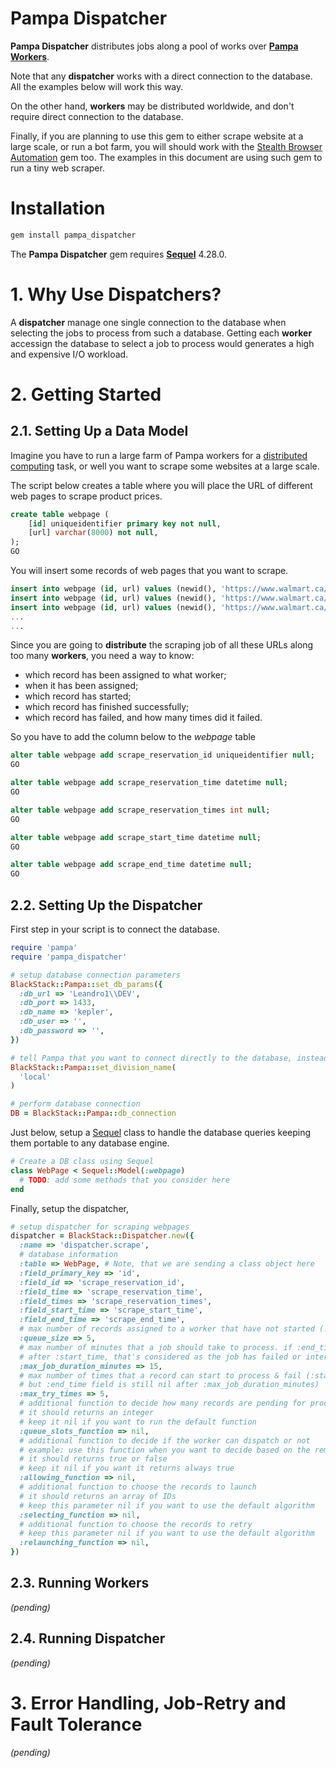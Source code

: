 # Pampa Dispatcher

**Pampa Dispatcher** distributes jobs along a pool of works over **[Pampa Workers](https://github.com/leandrosardi/pampa)**.

Note that any **dispatcher** works with a direct connection to the database. All the examples below will work this way.  

On the other hand, **workers** may be distributed worldwide, and don't require direct connection to the database.

Finally, if you are planning to use this gem to either scrape website at a large scale, or run a bot farm, you will should work with the [Stealth Browser Automation](https://github.com/leandrosardi/stealth_browser_automation) gem too. 
The examples in this document are using such gem to run a tiny web scraper.

# Installation

```cmd
gem install pampa_dispatcher
```

The **Pampa Dispatcher** gem requires **[Sequel](https://sequel.jeremyevans.net/)** 4.28.0.


# 1. Why Use Dispatchers?

A **dispatcher** manage one single connection to the database when selecting the jobs to process from such a database.
Getting each **worker** accessign the database to select a job to process would generates a high and expensive I/O workload. 

# 2. Getting Started

## 2.1. Setting Up a Data Model

Imagine you have to run a large farm of Pampa workers for a [distributed computing](https://en.wikipedia.org/wiki/Distributed_computing) task, or well you want to scrape some websites at a large scale.

The script below creates a table where you will place the URL of different web pages to scrape product prices.

```sql
create table webpage (
	[id] uniqueidentifier primary key not null,
	[url] varchar(8000) not null,
);
GO
```

You will insert some records of web pages that you want to scrape.

```sql
insert into webpage (id, url) values (newid(), 'https://www.walmart.ca/en/ip/hp-stream-14-cb110ca-14-inch-laptop-white-intel-celeron-n4000-intel-uhd-600-4gb-ram-64gb-emmc-windows-10-s-4jc81uaabl/6000198793458');
insert into webpage (id, url) values (newid(), 'https://www.walmart.ca/en/ip/hp-17-by0002ca-173-laptop-natural-silver-and-ash-silver-core-i5-8250u-intel-uhd-graphics-620-8gb-ddr4-1-tb-5400-rpm-sata-windows-10-home-4bq83uaabl/6000198528157');
insert into webpage (id, url) values (newid(), 'https://www.walmart.ca/en/ip/acer-aspire-3-156-laptop-amd-e2-9000-amd-radeon-r2-graphics-8-gb-ddr4-1-tb-hard-drive-windows-10-home-nxgnvaa019/6000197843008');
...
...
```

Since you are going to **distribute** the scraping job of all these URLs along too many **workers**, you need a way to know:

* which record has been assigned to what worker;
* when it has been assigned;
* which record has started;
* which record has finished successfully;
* which record has failed, and how many times did it failed.

So you have to add the column below to the *webpage* table

```sql
alter table webpage add scrape_reservation_id uniqueidentifier null;
GO

alter table webpage add scrape_reservation_time datetime null;
GO

alter table webpage add scrape_reservation_times int null;
GO

alter table webpage add scrape_start_time datetime null;
GO

alter table webpage add scrape_end_time datetime null;
GO
```

## 2.2. Setting Up the Dispatcher

First step in your script is to connect the database.

```ruby
require 'pampa'
require 'pampa_dispatcher'

# setup database connection parameters
BlackStack::Pampa::set_db_params({
  :db_url => 'Leandro1\\DEV',
  :db_port => 1433,
  :db_name => 'kepler',
  :db_user => '',
  :db_password => '',  
})

# tell Pampa that you want to connect directly to the database, instead to ask the BlackStack division directory
BlackStack::Pampa::set_division_name(
  'local'
)

# perform database connection
DB = BlackStack::Pampa::db_connection
```

Just below, setup a [Sequel](https://sequel.jeremyevans.net/) class to handle the database queries keeping them portable to any database engine.

```ruby
# Create a DB class using Sequel
class WebPage < Sequel::Model(:webpage)
  # TODO: add some methods that you consider here
end
```
 
Finally, setup the dispatcher,

```ruby
# setup dispatcher for scraping webpages
dispatcher = BlackStack::Dispatcher.new({
  :name => 'dispatcher.scrape',
  # database information
  :table => WebPage, # Note, that we are sending a class object here
  :field_primary_key => 'id',
  :field_id => 'scrape_reservation_id',
  :field_time => 'scrape_reservation_time', 
  :field_times => 'scrape_reservation_times',
  :field_start_time => 'scrape_start_time',
  :field_end_time => 'scrape_end_time',
  # max number of records assigned to a worker that have not started (:start_time field is nil)
  :queue_size => 5, 
  # max number of minutes that a job should take to process. if :end_time keep nil x minutes 
  # after :start_time, that's considered as the job has failed or interrumped
  :max_job_duration_minutes => 15,  
  # max number of times that a record can start to process & fail (:start_time field is not nil, 
  # but :end_time field is still nil after :max_job_duration_minutes)
  :max_try_times => 5,
  # additional function to decide how many records are pending for processing
  # it should returns an integer
  # keep it nil if you want to run the default function
  :queue_slots_function => nil,
  # additional function to decide if the worker can dispatch or not
  # example: use this function when you want to decide based on the remaining credits of the client
  # it should returns true or false
  # keep it nil if you want it returns always true
  :allowing_function => nil,
  # additional function to choose the records to launch
  # it should returns an array of IDs
  # keep this parameter nil if you want to use the default algorithm
  :selecting_function => nil,
  # additional function to choose the records to retry
  # keep this parameter nil if you want to use the default algorithm
  :relaunching_function => nil,
})
```

## 2.3. Running Workers

*(pending)*

## 2.4. Running Dispatcher

*(pending)*

# 3. Error Handling, Job-Retry and Fault Tolerance

*(pending)*




